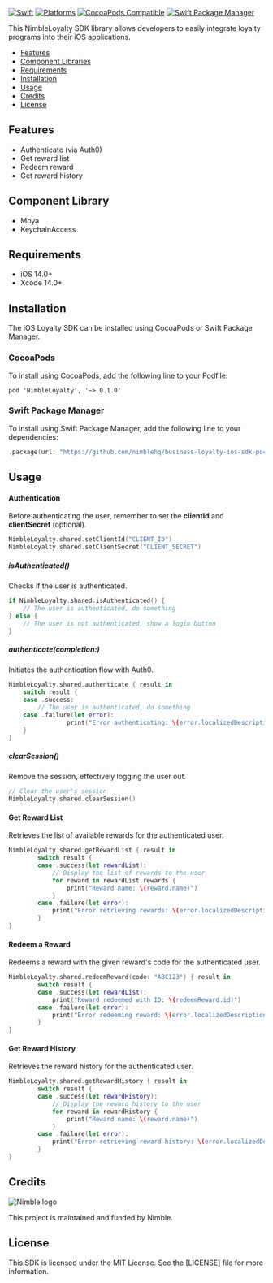 [![Swift](https://img.shields.io/badge/Swift-5.0_5.1_5.2_3_5.4_5.5_5.6_5.7-orange?style=flat-square)](https://img.shields.io/badge/Swift-5.0_5.1_5.2_5.3_5.4_5.5_5.6_5.7-Orange?style=flat-square)
[![Platforms](https://img.shields.io/badge/Platforms-macOS_iOS-yellowgreen?style=flat-square)](https://img.shields.io/badge/Platforms-macOS_iOS-Green?style=flat-square)
[![CocoaPods Compatible](https://img.shields.io/cocoapods/v/Alamofire.svg?style=flat-square)](https://img.shields.io/cocoapods/v/Alamofire.svg)
[![Swift Package Manager](https://img.shields.io/badge/Swift_Package_Manager-compatible-orange?style=flat-square)](https://img.shields.io/badge/Swift_Package_Manager-compatible-orange?style=flat-square)

This NimbleLoyalty SDK library allows developers to easily integrate loyalty programs into their iOS applications.

- [Features](#features)
- [Component Libraries](#component-libraries)
- [Requirements](#requirements)
- [Installation](#installation)
- [Usage](#usage)
- [Credits](#credits)
- [License](#license)

## Features

- Authenticate (via Auth0)
- Get reward list
- Redeem reward
- Get reward history

## Component Library

- Moya
- KeychainAccess

## Requirements

- iOS 14.0+
- Xcode 14.0+

## Installation

The iOS Loyalty SDK can be installed using CocoaPods or Swift Package Manager.

### CocoaPods

To install using CocoaPods, add the following line to your Podfile:

```
pod 'NimbleLoyalty', '~> 0.1.0'
```

### Swift Package Manager

To install using Swift Package Manager, add the following line to your dependencies:

```swift
.package(url: "https://github.com/nimblehq/business-loyalty-ios-sdk-poc.git", from: "0.1.0")
```

## Usage

#### Authentication

Before authenticating the user, remember to set the **clientId** and **clientSecret** (optional).

```swift
NimbleLoyalty.shared.setClientId("CLIENT_ID")
NimbleLoyalty.shared.setClientSecret("CLIENT_SECRET")
```

##### isAuthenticated()

Checks if the user is authenticated.

```swift
if NimbleLoyalty.shared.isAuthenticated() {
    // The user is authenticated, do something
} else {
    // The user is not authenticated, show a login button
}
```

##### authenticate(completion:)

Initiates the authentication flow with Auth0.

```swift
NimbleLoyalty.shared.authenticate { result in
    switch result {
    case .success:
        // The user is authenticated, do something
    case .failure(let error):
				print("Error authenticating: \(error.localizedDescription)")
    }
}
```

##### clearSession()

Remove the session, effectively logging the user out.

```swift
// Clear the user's session
NimbleLoyalty.shared.clearSession()
```

#### Get Reward List

Retrieves the list of available rewards for the authenticated user.

```swift
NimbleLoyalty.shared.getRewardList { result in
		switch result {
		case .success(let rewardList):
		    // Display the list of rewards to the user
		    for reward in rewardList.rewards {
		        print("Reward name: \(reward.name)")
		    }
		case .failure(let error):
		    print("Error retrieving rewards: \(error.localizedDescription)")
		}
}
```

#### Redeem a Reward

Redeems a reward with the given reward's code for the authenticated user.

```swift
NimbleLoyalty.shared.redeemReward(code: "ABC123") { result in
		switch result {
		case .success(let rewardList):
		    print("Reward redeemed with ID: \(redeemReward.id)")
		case .failure(let error):
		    print("Error redeeming reward: \(error.localizedDescription)")
		}
}
```

#### Get Reward History

Retrieves the reward history for the authenticated user.

```swift
NimbleLoyalty.shared.getRewardHistory { result in
		switch result {
		case .success(let rewardHistory):
		    // Display the reward history to the user
		    for reward in rewardHistory {
		        print("Reward name: \(reward.name)")
		    }
		case .failure(let error):
		    print("Error retrieving reward history: \(error.localizedDescription)")
		}
}
```

## Credits

<picture>
    <source media="(prefers-color-scheme: dark)" srcset="https://assets.nimblehq.co/logo/dark/logo-dark-text-160.png">
    <img alt="Nimble logo" src="https://assets.nimblehq.co/logo/light/logo-light-text-160.png">
  </picture>

This project is maintained and funded by Nimble.

## License

This SDK is licensed under the MIT License. See the [LICENSE] file for more information.
